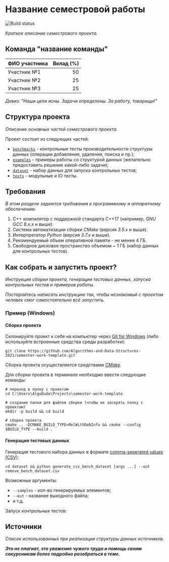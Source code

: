 # Название семестровой работы

![Build status](https://github.com/Algorithms-and-Data-Structures-2021/semester-work-template/actions/workflows/cmake.yml/badge.svg)

_Краткое описание семестрового проекта._

## Команда "название команды"

| ФИО участника | Вклад (%) |
| :---          |   ---:    |
| Участник №1   | 50        |
| Участник №2   | 25        |
| Участник №3   | 25        |

_Девиз: "Наши цели ясны. Задачи определены. За работу, товарищи!"_

## Структура проекта

_Описание основных частей семестрового проекта._

Проект состоит из следующих частей:
- [`benchmarks`](benchmarks) - контрольные тесты производительности структуры данных (операции добавления, удаления, поиска и пр.);
- [`examples`](examples) - примеры работы со структурой данных (желательно предоставить решение какой-либо задачи);
- [`dataset`](dataset) - набор данных для запуска контрольных тестов;
- [`tests`](tests) - модульные и IO тесты.

## Требования

_В этом разделе задаются требования к программному и аппаратному обеспечению._

1. С++ компилятор c поддержкой стандарта C++17 (например, _GNU GCC 8.x.x_ и выше).
2. Система автоматизации сборки _CMake_ (версия _3.5.x_ и выше).
3. Интерпретатор _Python_ (версия _3.7.x_ и выше).
4. Рекомендуемый объем оперативной памяти - не менее 4 ГБ.
5. Свободное дисковое пространство объемом ~ 1 ГБ (набор данных для контрольных тестов).

## Как собрать и запустить проект?

_Инструкция сборки проекта, генерации тестовых данных, запуска контрольных тестов и примеров работы._

_Постарайтесь написать инструкцию так, чтобы незнакомый с проектом человек смог самостоятельно всё запустить._

### Пример (Windows)

#### Сборка проекта

Склонируйте проект к себе на компьютер через [Git for Windows](https://gitforwindows.org/) (либо используйте встроенные средства среды разработки):
```shell
git clone https://github.com/Algorithms-and-Data-Structures-2021/semester-work-template.git
```

Сборка проекта осуществляется средствами [*CMake*](https://cmake.org/). 

Для сборки проекта в терминале необходмо ввести следующие команды:
```shell
# переход в папку с проектом
cd C:\Users\AlgoDude\Projects\semester-work-template

# создание папки для файлов сборки (чтобы не засорять папку с проектом) 
mkdir -p build && cd build 

# сборка проекта
cmake .. -DCMAKE_BUILD_TYPE=RelWithDebInfo && cmake --config $BUILD_TYPE --build . 
```

#### Генерация тестовых данных

Генерация тестового набора данных в формате [comma-seperated values (CSV)](https://en.wikipedia.org/wiki/Comma-separated_values):
```shell
cd dataset && python generate_csv_bench_dataset [args ...] --out remove_bench_dataset.csv
```

Возможные аргументы:
- `--samples` - кол-во генерируемых элементов;
- `--out` - название выходного файла;
- и т.д.

Запуск контрольных тестов:


## Источники

_Список использованных при реализации структуры данных источников._

_**Это не плагиат, это уважение чужого труда и помощь своим сокурсникам более подробно разобраться в теме.**_
